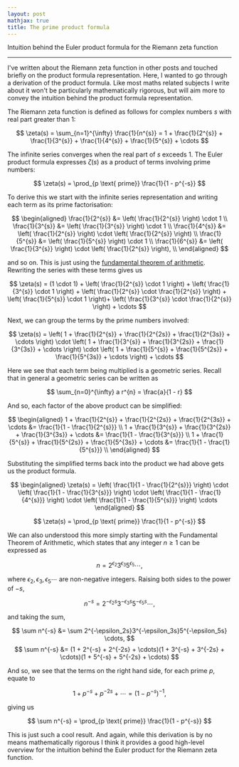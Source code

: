 ```yaml
---
layout: post
mathjax: true
title: The prime product formula
---
```


Intuition behind the Euler product formula for the Riemann zeta function

---

I've written about the Riemann zeta function in other posts and touched briefly
on the product formula representation. Here, I wanted to go through
a derivation of the product formula. Like most maths related subjects I write
about it won't be particularly mathematically rigorous, but will aim more to
convey the intuition behind the product formula representation.

The Riemann zeta function is defined as follows for complex numbers $s$ with
real part greater than $1$:

$$
  \zeta(s) = \sum_{n=1}^{\infty} \frac{1}{n^{s}} = 1 + \frac{1}{2^{s}} + \frac{1}{3^{s}} + \frac{1}{4^{s}} + \frac{1}{5^{s}} + \cdots
$$

The infinite series converges when the real part of $s$ exceeds $1$. The Euler
product formula expresses $\zeta(s)$ as a product of terms involving prime
numbers:

$$
\zeta(s) = \prod_{p \text{ prime}} \frac{1}{1 - p^{-s}}
$$

To derive this we start with the infinite series representation and writing each
term as its prime factorisation:

$$
  \begin{aligned}
    \frac{1}{2^{s}} &= \left( \frac{1}{2^{s}} \right) \cdot 1 \\
    \frac{1}{3^{s}} &= \left( \frac{1}{3^{s}} \right) \cdot 1 \\
    \frac{1}{4^{s}} &= \left( \frac{1}{2^{s}} \right) \cdot \left( \frac{1}{2^{s}} \right) \\
    \frac{1}{5^{s}} &= \left( \frac{1}{5^{s}} \right) \cdot 1 \\
    \frac{1}{6^{s}} &= \left( \frac{1}{3^{s}} \right) \cdot \left( \frac{1}{2^{s}} \right), \\
  \end{aligned}
$$

and so on. This is just using the [fundamental theorem of arithmetic](https://mathworld.wolfram.com/FundamentalTheoremofArithmetic.html).
Rewriting the series with these terms gives us

$$
  \zeta(s) = (1 \cdot 1) + \left( \frac{1}{2^{s}} \cdot 1 \right) + \left( \frac{1}{3^{s}} \cdot 1 \right) + \left( \frac{1}{2^{s}} \cdot \frac{1}{2^{s}} \right) + \left( \frac{1}{5^{s}} \cdot 1 \right)+ \left( \frac{1}{3^{s}} \cdot \frac{1}{2^{s}} \right) + \cdots
$$

Next, we can group the terms by the prime numbers involved:

$$
  \zeta(s) = \left( 1 + \frac{1}{2^{s}} + \frac{1}{2^{2s}} + \frac{1}{2^{3s}} + \cdots \right) \cdot \left( 1 + \frac{1}{3^{s}} + \frac{1}{3^{2s}} + \frac{1}{3^{3s}} + \cdots \right) \cdot \left( 1 + \frac{1}{5^{s}} + \frac{1}{5^{2s}} + \frac{1}{5^{3s}} + \cdots \right) + \cdots
$$

Here we see that each term being multiplied is a geometric series. Recall that
in general a geometric series can  be written as

$$
  \sum_{n=0}^{\infty} a r^{n} = \frac{a}{1 - r}
$$

And so, each factor of the above product can be simplified:

$$
\begin{aligned}
   1 + \frac{1}{2^{s}} + \frac{1}{2^{2s}} + \frac{1}{2^{3s}} + \cdots &= \frac{1}{1 - \frac{1}{2^{s}}} \\
   1 + \frac{1}{3^{s}} + \frac{1}{3^{2s}} + \frac{1}{3^{3s}} + \cdots &= \frac{1}{1 - \frac{1}{3^{s}}} \\
   1 + \frac{1}{5^{s}} + \frac{1}{5^{2s}} + \frac{1}{5^{3s}} + \cdots &= \frac{1}{1 - \frac{1}{5^{s}}} \\
\end{aligned}
$$

Substituting the simplified terms back into the product we had above gets us the product formula.

$$
\begin{aligned}
  \zeta(s) = \left( \frac{1}{1 - \frac{1}{2^{s}}} \right) \cdot \left( \frac{1}{1 - \frac{1}{3^{s}}} \right) \cdot \left( \frac{1}{1 - \frac{1}{4^{s}}} \right) \cdot \left( \frac{1}{1 - \frac{1}{5^{s}}} \right) \cdots
\end{aligned}
$$           

$$
  \zeta(s) = \prod_{p \text{ prime}} \frac{1}{1 - p^{-s}}
$$

We can also understood this more simply starting with the Fundamental Theorem of
Arithmetic, which states that any integer $n \geq 1$ can be expressed as

$$
  n = 2^{\epsilon_2}3^{\epsilon_3}5^{\epsilon_5} \cdots,
$$

where $\epsilon_2,\epsilon_3,\epsilon_5 \cdots$ are non-negative integers. Raising both sides
to the power of $-s$,

$$
  n^{-s} = 2^{-\epsilon_2s}3^{-\epsilon_3s}5^{-\epsilon_5s} \cdots,
$$

and taking the sum,

$$
  \sum n^{-s} &= \sum 2^{-\epsilon_2s}3^{-\epsilon_3s}5^{-\epsilon_5s} \cdots,
$$
$$
  \sum n^{-s} &= (1 + 2^{-s} + 2^{-2s} + \cdots)(1 + 3^{-s} + 3^{-2s} + \cdots)(1 + 5^{-s} + 5^{-2s} + \cdots)
$$

And so, we see that the terms on the right hand side, for each prime $p$, equate to

$$
1 + p^{-s} + p^{-2s} + \cdots = (1 - p^{-s})^{-1},
$$

giving us

$$
  \sum n^{-s} = \prod_{p \text{ prime}} \frac{1}{1 - p^{-s}}
$$

This is just such a cool result. And again, while this derivation is by no means
mathematically rigorous I think it provides a good high-level overview for the
intuition behind the Euler product for the Riemann zeta function.

